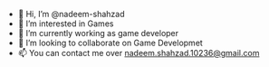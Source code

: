 - 👋 Hi, I’m @nadeem-shahzad
- 👀 I’m interested in Games 
- 🌱 I’m currently working as game developer
- 💞️ I’m looking to collaborate on Game Developmet
- 📫 You can contact me over nadeem.shahzad.10236@gmail.com

<!---
nadeem-shahzad/nadeem-shahzad is a ✨ special ✨ repository because its `README.md` (this file) appears on your GitHub profile.
You can click the Preview link to take a look at your changes.
--->
